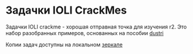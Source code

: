 Задачки IOLI CrackMes
=============

Задачки IOLI crackme - хорошая отправная точка для изучения r2. Это набор разобранных примеров, основанных на пособии [dustri](http://dustri.org/b/defeating-ioli-with-radare2.html)

Копии задач доступны на локальном [зеркале](https://github.com/radareorg/radare2-book/raw/master/src/crackmes/ioli/IOLI-crackme.tar.gz)
